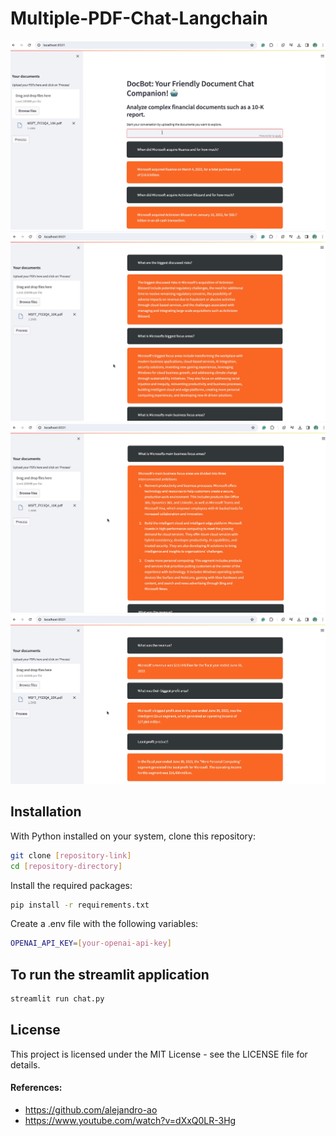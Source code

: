 # Multiple-PDF-Chat-Langchain
 
<img src="https://github.com/rashmishreev/multiple-pdf-chat-openai-langchain/blob/main/Images/prompts4.jpg">


<img src="https://github.com/rashmishreev/multiple-pdf-chat-openai-langchain/blob/main/Images/prompts3.jpg">


<img src="https://github.com/rashmishreev/multiple-pdf-chat-openai-langchain/blob/main/Images/prompts2.jpg">


<img src="https://github.com/rashmishreev/multiple-pdf-chat-openai-langchain/blob/main/Images/prompts.jpg">

## Installation
With Python installed on your system, clone this repository:

```bash
git clone [repository-link]
cd [repository-directory]
```

Install the required packages:

```bash
pip install -r requirements.txt
```

Create a .env file with the following variables:

```bash
OPENAI_API_KEY=[your-openai-api-key]
```

## To run the streamlit application

```bash
streamlit run chat.py
```

## License
This project is licensed under the MIT License - see the LICENSE file for details.

#### References:
- https://github.com/alejandro-ao
- https://www.youtube.com/watch?v=dXxQ0LR-3Hg

